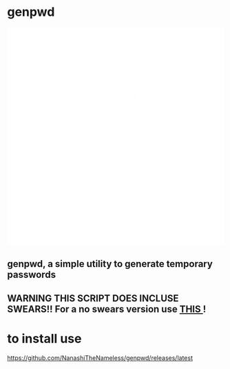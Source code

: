 # genpwd

<img src="https://github.com/CortezJEL/genpwd/blob/pages/genpwd.png?raw=true"/>

## genpwd, a simple utility to generate **temporary** passwords

## WARNING THIS SCRIPT DOES INCLUSE SWEARS!! For a no swears version use [ THIS ](qhttps://github.com/NanashiTheNameless/genpwd/releases/tag/No-Swear)!
# to install use
https://github.com/NanashiTheNameless/genpwd/releases/latest

